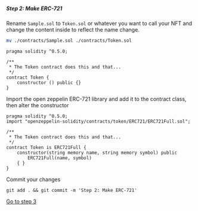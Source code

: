 
##### Step 2: Make ERC-721

Rename `Sample.sol` to `Token.sol` or whatever you want to call your NFT and change the content inside to reflect the name change.

```bash
mv ./contracts/Sample.sol ./contracts/Token.sol
```



```solidity
pragma solidity ^0.5.0;

/**
 * The Token contract does this and that...
 */
contract Token {
    constructor () public {}  
}
```

Import the open zeppelin ERC-721 library and add it to the contract class, then alter the constructor

```solidity
pragma solidity ^0.5.0;
import "openzeppelin-solidity/contracts/token/ERC721/ERC721Full.sol";

/**
 * The Token contract does this and that...
 */
contract Token is ERC721Full {
    constructor(string memory name, string memory symbol) public
        ERC721Full(name, symbol)
    { }
}
```

Commit your changes

```
git add . && git commit -m 'Step 2: Make ERC-721'
```

[Go to step 3](1-3.md)